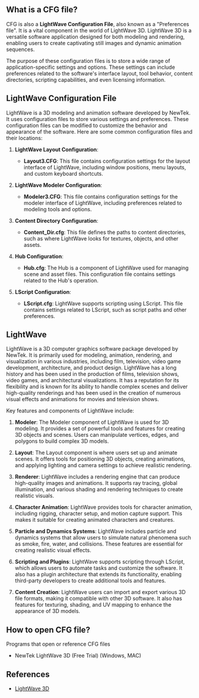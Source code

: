 ## What is a CFG file?

CFG is also a **LightWave Configuration File**, also known as a "Preferences file". It is a vital component in the world of LightWave 3D. LightWave 3D is a versatile software application designed for both modeling and rendering, enabling users to create captivating still images and dynamic animation sequences.

The purpose of these configuration files is to store a wide range of application-specific settings and options. These settings can include preferences related to the software's interface layout, tool behavior, content directories, scripting capabilities, and even licensing information.

## LightWave Configuration File

LightWave is a 3D modeling and animation software developed by NewTek. It uses configuration files to store various settings and preferences. These configuration files can be modified to customize the behavior and appearance of the software. Here are some common configuration files and their locations:

1.  **LightWave Layout Configuration**:
    
    -   **Layout3.CFG**: This file contains configuration settings for the layout interface of LightWave, including window positions, menu layouts, and custom keyboard shortcuts.

2.  **LightWave Modeler Configuration**:
    
    -   **Modeler3.CFG**: This file contains configuration settings for the modeler interface of LightWave, including preferences related to modeling tools and options.

3.  **Content Directory Configuration**:
    
    -   **Content_Dir.cfg**: This file defines the paths to content directories, such as where LightWave looks for textures, objects, and other assets.

4.  **Hub Configuration**:
    
    -   **Hub.cfg**: The Hub is a component of LightWave used for managing scene and asset files. This configuration file contains settings related to the Hub's operation.

5.  **LScript Configuration**:
    
    -   **LScript.cfg**: LightWave supports scripting using LScript. This file contains settings related to LScript, such as script paths and other preferences.

## LightWave

LightWave is a 3D computer graphics software package developed by NewTek. It is primarily used for modeling, animation, rendering, and visualization in various industries, including film, television, video game development, architecture, and product design. LightWave has a long history and has been used in the production of films, television shows, video games, and architectural visualizations. It has a reputation for its flexibility and is known for its ability to handle complex scenes and deliver high-quality renderings and has been used in the creation of numerous visual effects and animations for movies and television shows.

Key features and components of LightWave include:

1.  **Modeler**: The Modeler component of LightWave is used for 3D modeling. It provides a set of powerful tools and features for creating 3D objects and scenes. Users can manipulate vertices, edges, and polygons to build complex 3D models.
    
2.  **Layout**: The Layout component is where users set up and animate scenes. It offers tools for positioning 3D objects, creating animations, and applying lighting and camera settings to achieve realistic rendering.
    
3.  **Renderer**: LightWave includes a rendering engine that can produce high-quality images and animations. It supports ray tracing, global illumination, and various shading and rendering techniques to create realistic visuals.
    
4.  **Character Animation**: LightWave provides tools for character animation, including rigging, character setup, and motion capture support. This makes it suitable for creating animated characters and creatures.
    
5.  **Particle and Dynamics Systems**: LightWave includes particle and dynamics systems that allow users to simulate natural phenomena such as smoke, fire, water, and collisions. These features are essential for creating realistic visual effects.
    
6.  **Scripting and Plugins**: LightWave supports scripting through LScript, which allows users to automate tasks and customize the software. It also has a plugin architecture that extends its functionality, enabling third-party developers to create additional tools and features.
    
7.  **Content Creation**: LightWave users can import and export various 3D file formats, making it compatible with other 3D software. It also has features for texturing, shading, and UV mapping to enhance the appearance of 3D models.
    
## How to open CFG file?

Programs that open or reference CFG files

- NewTek LightWave 3D (Free Trial) (Windows, MAC)

## References
* [LightWave 3D](https://en.wikipedia.org/wiki/LightWave_3D)
